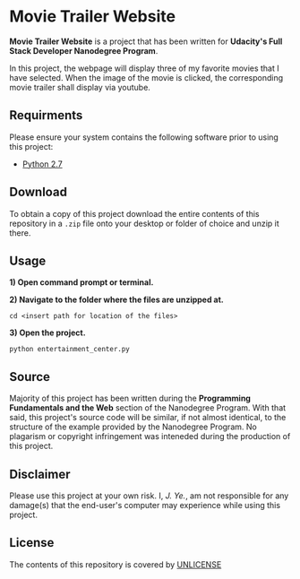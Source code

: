 # Movie Trailer Website

**Movie Trailer Website** is a project that has been written for **Udacity's Full Stack Developer Nanodegree Program**.

In this project, the webpage will display three of my favorite movies that I have selected. When the image of the movie is clicked, the corresponding movie trailer shall display via youtube.

## Requirments

Please ensure your system contains the following software prior to using this project:

* [Python 2.7](https://www.python.org/download/releases/2.7/)

## Download

To obtain a copy of this project download the entire contents of this repository in a `.zip` file onto your desktop or folder of choice and unzip it there.

## Usage

**1) Open command prompt or terminal.**

**2) Navigate to the folder where the files are unzipped at.**

`cd <insert path for location of the files>`

**3) Open the project.**

`python entertainment_center.py`

## Source

Majority of this project has been written during the **Programming Fundamentals and the Web** section of the Nanodegree Program. With that said, this project's source code will be similar, if not almost identical, to the structure of the example provided by the Nanodegree Program. No plagarism or copyright infringement was inteneded during the production of this project.

## Disclaimer

Please use this project at your own risk. I, _J. Ye._, am not responsible for any damage(s) that the end-user's computer may experience while using this project.

## License
The contents of this repository is covered by [UNLICENSE](github.com/jye0325/ud036_StarterCode/UNLICENSE)
